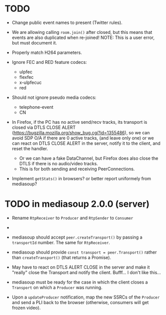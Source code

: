 # TODO

* Change public event names to present (Twitter rules).

* We are allowing calling `room.join()` after closed, but this means that events are also duplicated when re-joined! NOTE: This is a user error, but must document it.

* Properly match H264 parameters.

* Ignore FEC and RED feature codecs:
  * ulpfec
  * flexfec
  * x-ulpfecuc
  * red

* Should not ignore pseudo media codecs:
  * telephone-event
  * CN

* In Firefox, if the PC has no active send/recv tracks, its transport is closed via DTLS CLOSE ALERT (https://bugzilla.mozilla.org/show_bug.cgi?id=1355486), so we can avoid SDP O/A if there are 0 active tracks, (and leave only one) or we can react on DTLS CLOSE ALERT in the server, notify it to the client, and reset the handler.
  - Or we can have a fake DataChannel, but Firefox does also close the DTLS if there is no audio/video tracks.
  - This is for both sending and receiving PeerConnections.

* Implement `getStats()` in browsers? or better report uniformely from mediasoup?


# TODO in mediasoup 2.0.0 (server)

* Rename `RtpReceiver` to `Producer` and `RtpSender` to `Consumer`
* 
* mediasoup should accept `peer.createTransport()` by passing a `transportId` number. The same for `RtpReceiver`.

* mediasoup should provide `const transport = peer.Transport()` rather than `createTransport()` (that returns a Promise).

* May have to react on DTLS ALERT CLOSE in the server and make it "really" close the Transport and notify the client. Bufff... I don't like this...

* mediasoup must be ready for the case in which the client closes a `Transport` on which a `Producer` was running.

* Upon a `updateProducer` notification, map the new SSRCs of the `Producer` and send a PLI back to the browser (otherwise, consumers will get frozen video).

